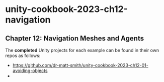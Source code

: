 # unity-cookbook-2023-ch12-navigation


## Chapter 12: Navigation Meshes and Agents

The **completed** Unity projects for each example can be found in their own repos as follows:

- https://github.com/dr-matt-smith/unity-cookbook-2023-ch12-01-avoiding-objects
- 

